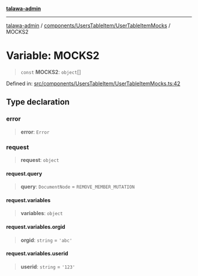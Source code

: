 [**talawa-admin**](../../../../README.md)

***

[talawa-admin](../../../../modules.md) / [components/UsersTableItem/UserTableItemMocks](../README.md) / MOCKS2

# Variable: MOCKS2

> `const` **MOCKS2**: `object`[]

Defined in: [src/components/UsersTableItem/UserTableItemMocks.ts:42](https://github.com/bint-Eve/talawa-admin/blob/e05e1a03180dbbfc7ba850102958ea6b6cd4b01e/src/components/UsersTableItem/UserTableItemMocks.ts#L42)

## Type declaration

### error

> **error**: `Error`

### request

> **request**: `object`

#### request.query

> **query**: `DocumentNode` = `REMOVE_MEMBER_MUTATION`

#### request.variables

> **variables**: `object`

#### request.variables.orgid

> **orgid**: `string` = `'abc'`

#### request.variables.userid

> **userid**: `string` = `'123'`
